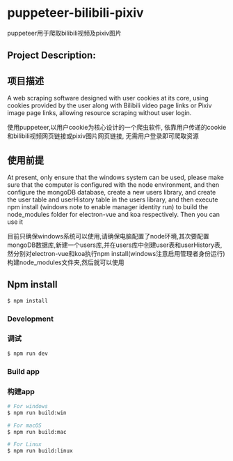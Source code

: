 # puppeteer-bilibili-pixiv

puppeteer用于爬取bilibili视频及pixiv图片

## Project Description:
## 项目描述

A web scraping software designed with user cookies at its core,
using cookies provided by the user along with Bilibili video page links or Pixiv image page links,
allowing resource scraping without user login.

使用puppeteer,以用户cookie为核心设计的一个爬虫软件,
依靠用户传递的cookie和bilibili视频网页链接或pixiv图片网页链接,
无需用户登录即可爬取资源

## 使用前提
At present, only ensure that the windows system can be used, please make sure that the computer is configured with the node environment, and then configure the mongoDB database, create a new users library, and create the user table and userHistory table in the users library, and then execute npm install (windows note to enable manager identity run) to build the node_modules folder for electron-vue and koa respectively. Then you can use it

目前只确保windows系统可以使用,请确保电脑配置了node环境,其次要配置mongoDB数据库,新建一个users库,并在users库中创建user表和userHistory表,然分别对electron-vue和koa执行npm install(windows注意启用管理者身份运行)构建node_modules文件夹,然后就可以使用

## Npm install

```bash
$ npm install
```

### Development
### 调试

```bash
$ npm run dev
```

### Build app
### 构建app

```bash
# For windows
$ npm run build:win

# For macOS
$ npm run build:mac

# For Linux
$ npm run build:linux
```

